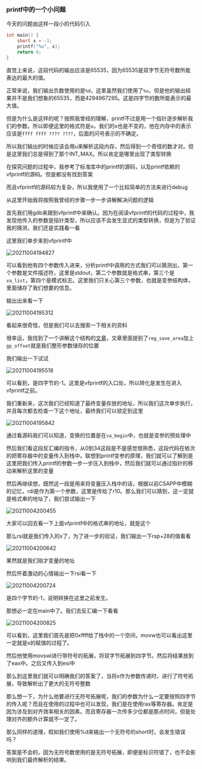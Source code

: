 ### printf中的一个小问题

今天的问题由这样一段小的代码引入

```cpp
int main() {
    short x = -1;
    printf("%u", x);
    return 0;
}
```

直觉上来说，这段代码的输出应该是65535，因为65535是双字节无符号数所能表达的最大的值。

正常来说，我们输出负数使用的是`%d`，这里虽然我们使用了`%u`，但是他的输出结果并不是我们想象的65535，而是4294967295。这是四字节的数所能表示的最大值。

但是为什么是这样的呢？按照我曾经的理解，printf不过是用一个指针逐步解析我们的参数。所以即便这里的格式符是u，我们的x也是不变的，他在内存中的表示应该是`ffff ffff ???? ????`，后面的问号表示的不确定。

所以我们输出的时候应该会用u来解析这段内存，然后得到一个奇怪的数才对。但是这里我们总是得到了那个INT_MAX。所以肯定是哪里出现了类型转换

在探究问题的过程中，我参考了标准库中的printf的源码，以及printf依赖的vfprintf的源码。但是都没有找到答案

而且vfprintf的源码较为复杂，所以我使用了一个比较简单的方法来进行debug

从这里开始我将按照我曾经的步骤一步一步讲解解决问题的逻辑

首先我们用gdb来跟到vfprintf中来确认。因为在阅读vfprintf的代码的过程中，我发现他传入的参数是指针类型，所以应该不会发生显式的类型转换，但是为了验证我的猜测，我们还是实践看一看

这里我们单步来到vfprintf中

![20211004194827](https://picsheep.oss-cn-beijing.aliyuncs.com/pic/20211004194827.png)

可以看到他有四个参数传入进来，分析printf中调用的方式我们可以猜测出，第一个参数是文件描述符，这里是stdout，第二个参数就是格式串，第三个是`va_list`，第四个是模式标志。这里我们只关心第三个参数，也就是变参结构体，里面储存了我们想要的信息。

输出出来看一下

![20211004195312](https://picsheep.oss-cn-beijing.aliyuncs.com/pic/20211004195312.png)

看起来很奇怪，但是我们可以去搜索一下相关的资料

很幸运，我找到了一个讲解这个结构的[文章](https://juejin.cn/post/6844904103756185607)，文章里面提到了`reg_save_area`加上`gp_offset`就是我们整形参数储存的位置

我们输出一下试试

![20211004195518](https://picsheep.oss-cn-beijing.aliyuncs.com/pic/20211004195518.png)

可以看到，是四字节的-1。这里是vfprintf的入口处，所以转化是发生在进入vfprintf之前。

我们重新来，这次我们已经知道了最终变量存放的地址，所以我们这次单步执行，并且每次都去检查一下这个地址，最终我们可以锁定到这里

![20211004195842](https://picsheep.oss-cn-beijing.aliyuncs.com/pic/20211004195842.png)

通过看源码我们可以知道，变换的位置是在`va_begin`中，也就是变参的预处理中

然后我们看这段反汇编的指令，从0到34这段是不是感觉很熟悉，这段代码在依次的把寄存器中的变量传入到栈中。联想到printf变参的原理，我们就可以了解到是这里把我们传入printf的参数一步一步压入到栈中，然后我们就可以通过指针的移动来解析这里的变量

然后再继续想，既然这一段是用来将变量压入栈中的话，根据以前CSAPP中模糊的记忆，rdi是作为第一个参数，这里是传给了r10。那么我们可以猜到，这一定就是格式串的地址了，我们尝试输出一下

![20211004200455](https://picsheep.oss-cn-beijing.aliyuncs.com/pic/20211004200455.png)

大家可以回去看一下上面vfprintf中的格式串的地址，就是这个

那么rsi就是我们传入的x了，为了进一步的验证，我们输出一下rsp+28的值看看

![20211004200642](https://picsheep.oss-cn-beijing.aliyuncs.com/pic/20211004200642.png)

果然就是我们刚才变量的地址

然后怀着激动的心情输出一下rsi看一下

![20211004200724](https://picsheep.oss-cn-beijing.aliyuncs.com/pic/20211004200724.png)

是四个字节的-1，说明转换在这里之前发生。

那想必一定在main中了。我们去反汇编一下看看

![20211004200825](https://picsheep.oss-cn-beijing.aliyuncs.com/pic/20211004200825.png)

可以看到，这里我们首先是把0xffff给了栈中的一个空间，movw也可以看出这里一定就是x的赋值的过程了。

然后他使用movswl进行带符号的拓展，将双字节拓展到四字节。然后将结果放到了eax中。之后又传入到esi中

那么到这里我们就可以明确我们的答案了，当将x作为参数传递时，进行了符号拓展，导致解析出了更大的无符号整数

那么想一下，为什么他要进行无符号拓展呢，我们的参数为什么一定要按照四字节的传入呢？而且在使用的过程中也可以发现，我们是在使用rax等寄存器。肯定是因为涉及到对齐效率相关的因素。而且寄存器一次传多少位都是那点时间，但是处理对齐的额外计算就不一定了。

那么同样的道理，假如我们使用%d来输出一个无符号的short时，会发生错误吗？

答案是不会的，因为无符号数使用的是无符号拓展，即便是标识符错了，也不会影响到我们最终解析的结果。